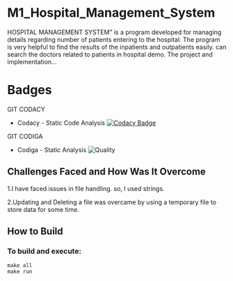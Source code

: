 # M1_Hospital_Management_System
HOSPITAL MANAGEMENT SYSTEM” is a program developed for managing details regarding number of patients entering to the hospital. The program is very helpful to find the results of the inpatients and outpatients easily. can search the doctors related to patients in hospital demo. The project and implementation…



# Badges

  GIT CODACY
 
 * Codacy - Static Code Analysis
 [![Codacy Badge](https://app.codacy.com/project/badge/Grade/9ffc696c7ffd4d12aab8c2fe01c52057)](https://www.codacy.com/gh/akpatil9130/M1_Hospital_Management_System/dashboard?utm_source=github.com&amp;utm_medium=referral&amp;utm_content=akpatil9130/M1_Hospital_Management_System&amp;utm_campaign=Badge_Grade)
 
 
  GIT CODIGA
 
 * Codiga - Static Analysis
 ![Quality](https://api.codiga.io/project/32335/score/svg)
 
 
 ## Challenges Faced and How Was It Overcome


1.I have faced issues in file handling. so, I used strings.

2.Updating and Deleting a file was overcame by using a temporary file to store data for some time.
 
 
 
   
  ## How to Build
  
  
  ### To build and execute:
```
make all
make run
```
